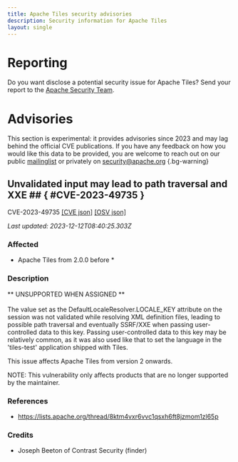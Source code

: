 ```yaml
---
title: Apache Tiles security advisories
description: Security information for Apache Tiles
layout: single
---
```


# Reporting

Do you want disclose a potential security issue for Apache Tiles? Send your report to the [Apache Security Team](mailto:security@apache.org).

# Advisories

This section is experimental: it provides advisories since 2023 and may lag behind the official CVE publications. If you have any feedback on how you would like this data to be provided, you are welcome to reach out on our public [mailinglist](/mailinglist) or privately on [security@apache.org](mailto:security@apache.org)
{.bg-warning}

## Unvalidated input may lead to path traversal and XXE ## { #CVE-2023-49735 }

CVE-2023-49735 [\[CVE json\]](./CVE-2023-49735.cve.json) [\[OSV json\]](./CVE-2023-49735.osv.json)



_Last updated: 2023-12-12T08:40:25.303Z_

### Affected

* Apache Tiles from 2.0.0 before *


### Description

<div>** UNSUPPORTED WHEN ASSIGNED **<br></div><div><br></div><div>The value set as the DefaultLocaleResolver.LOCALE_KEY attribute on the session was not validated while resolving XML definition files, leading to possible path traversal and eventually SSRF/XXE when passing user-controlled data to this key. Passing user-controlled data to this key may be relatively common, as it was also used like that to set the language in the 'tiles-test' application shipped with Tiles.<br></div><p>This issue affects Apache Tiles from version 2 onwards.<br></p><p>NOTE: This vulnerability only affects products that are no longer supported by the maintainer.<br></p>

### References
* https://lists.apache.org/thread/8ktm4vxr6vvc1qsxh6ft8jzmom1zl65p


### Credits
* Joseph Beeton of Contrast Security (finder)
